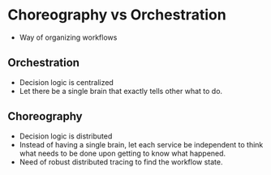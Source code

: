 # Choreography vs Orchestration

* Way of organizing workflows

## Orchestration
* Decision logic is centralized
* Let there be a single brain that exactly tells other what to do.


## Choreography
* Decision logic is distributed
* Instead of having a single brain, let each service be independent to think 
what needs to be done upon getting to know what happened.
* Need of robust distributed tracing to find the workflow state.